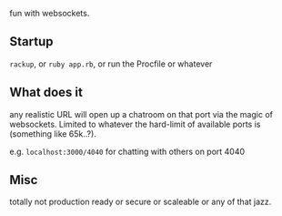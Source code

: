 
fun with websockets.

## Startup

`rackup`, or `ruby app.rb`, or run the Procfile or whatever

## What does it

any realistic URL will open up a chatroom on that port via the magic of
websockets.   Limited to whatever the hard-limit of available
ports is (something like 65k..?).

e.g. `localhost:3000/4040` for chatting with others on port 4040

## Misc

totally not production ready or secure or scaleable or any of that jazz.
